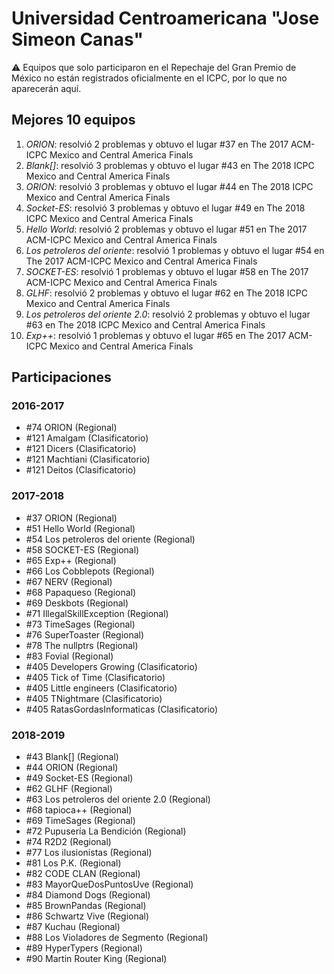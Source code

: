 # Universidad Centroamericana "Jose Simeon Canas"

:warning: Equipos que solo participaron en el Repechaje del Gran Premio de México no están registrados oficialmente en el ICPC, por lo que no aparecerán aquí.

## Mejores 10 equipos

1. _ORION_: resolvió 2 problemas y obtuvo el lugar #37 en The 2017 ACM-ICPC Mexico and Central America Finals
1. _Blank[]_: resolvió 3 problemas y obtuvo el lugar #43 en The 2018 ICPC Mexico and Central America Finals
1. _ORION_: resolvió 3 problemas y obtuvo el lugar #44 en The 2018 ICPC Mexico and Central America Finals
1. _Socket-ES_: resolvió 3 problemas y obtuvo el lugar #49 en The 2018 ICPC Mexico and Central America Finals
1. _Hello World_: resolvió 2 problemas y obtuvo el lugar #51 en The 2017 ACM-ICPC Mexico and Central America Finals
1. _Los petroleros del oriente_: resolvió 1 problemas y obtuvo el lugar #54 en The 2017 ACM-ICPC Mexico and Central America Finals
1. _SOCKET-ES_: resolvió 1 problemas y obtuvo el lugar #58 en The 2017 ACM-ICPC Mexico and Central America Finals
1. _GLHF_: resolvió 2 problemas y obtuvo el lugar #62 en The 2018 ICPC Mexico and Central America Finals
1. _Los petroleros del oriente 2.0_: resolvió 2 problemas y obtuvo el lugar #63 en The 2018 ICPC Mexico and Central America Finals
1. _Exp++_: resolvió 1 problemas y obtuvo el lugar #65 en The 2017 ACM-ICPC Mexico and Central America Finals

## Participaciones

### 2016-2017

- #74 ORION (Regional)
- #121 Amalgam (Clasificatorio)
- #121 Dicers (Clasificatorio)
- #121 Machtiani (Clasificatorio)
- #121 Deitos (Clasificatorio)

### 2017-2018

- #37 ORION (Regional)
- #51 Hello World (Regional)
- #54 Los petroleros del oriente (Regional)
- #58 SOCKET-ES (Regional)
- #65 Exp++ (Regional)
- #66 Los Cobblepots (Regional)
- #67 NERV (Regional)
- #68 Papaqueso (Regional)
- #69 Deskbots (Regional)
- #71 IllegalSkillException (Regional)
- #73 TimeSages (Regional)
- #76 SuperToaster (Regional)
- #78 The nullptrs (Regional)
- #83 Fovial (Regional)
- #405 Developers Growing (Clasificatorio)
- #405 Tick of Time (Clasificatorio)
- #405 Little engineers (Clasificatorio)
- #405 TNightmare (Clasificatorio)
- #405 RatasGordasInformaticas (Clasificatorio)

### 2018-2019

- #43 Blank[] (Regional)
- #44 ORION (Regional)
- #49 Socket-ES (Regional)
- #62 GLHF (Regional)
- #63 Los petroleros del oriente 2.0 (Regional)
- #68 tapioca++ (Regional)
- #69 TimeSages (Regional)
- #72 Pupusería La Bendición (Regional)
- #74 R2D2 (Regional)
- #77 Los ilusionistas (Regional)
- #81 Los P.K. (Regional)
- #82 CODE CLAN (Regional)
- #83 MayorQueDosPuntosUve (Regional)
- #84 Diamond Dogs (Regional)
- #85 BrownPandas (Regional)
- #86 Schwartz Vive (Regional)
- #87 Kuchau (Regional)
- #88 Los Violadores de Segmento (Regional)
- #89 HyperTypers (Regional)
- #90 Martin Router King (Regional)



